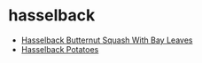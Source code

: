 # hasselback

 * [Hasselback Butternut Squash With Bay Leaves](index/h/hasselback-butternut-squash-with-bay-leaves.json)
 * [Hasselback Potatoes](index/h/hasselback-potatoes-109124.json)
